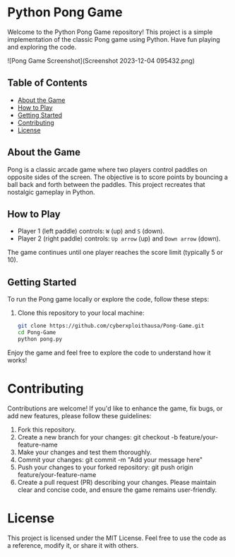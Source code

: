 # Python Pong Game

Welcome to the Python Pong Game repository! This project is a simple implementation of the classic Pong game using Python. Have fun playing and exploring the code.

![Pong Game Screenshot](Screenshot 2023-12-04 095432.png)

## Table of Contents

- [About the Game](#about-the-game)
- [How to Play](#how-to-play)
- [Getting Started](#getting-started)
- [Contributing](#contributing)
- [License](#license)

## About the Game

Pong is a classic arcade game where two players control paddles on opposite sides of the screen. The objective is to score points by bouncing a ball back and forth between the paddles. This project recreates that nostalgic gameplay in Python.

## How to Play

- Player 1 (left paddle) controls: `W` (up) and `S` (down).
- Player 2 (right paddle) controls: `Up arrow` (up) and `Down arrow` (down).

The game continues until one player reaches the score limit (typically 5 or 10).

## Getting Started

To run the Pong game locally or explore the code, follow these steps:

1. Clone this repository to your local machine:

   ```bash
   git clone https://github.com/cyberxploithausa/Pong-Game.git
   cd Pong-Game
   python pong.py
Enjoy the game and feel free to explore the code to understand how it works!

# Contributing
Contributions are welcome! If you'd like to enhance the game, fix bugs, or add new features, please follow these guidelines:

1. Fork this repository.
2. Create a new branch for your changes: git checkout -b feature/your-feature-name
3. Make your changes and test them thoroughly.
4. Commit your changes: git commit -m "Add your message here"
5. Push your changes to your forked repository: git push origin feature/your-feature-name
6. Create a pull request (PR) describing your changes.
Please maintain clear and concise code, and ensure the game remains user-friendly.

# License
This project is licensed under the MIT License. Feel free to use the code as a reference, modify it, or share it with others.
